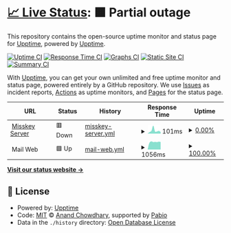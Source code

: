 # [📈 Live Status](https://demo.upptime.js.org): <!--live status--> **🟧 Partial outage**

This repository contains the open-source uptime monitor and status page for [Upptime](https://upptime.js.org), powered by [Upptime](https://github.com/upptime/upptime).

[![Uptime CI](https://github.com/sckemu/uptime/workflows/Uptime%20CI/badge.svg)](https://github.com/sckemu/uptime/actions?query=workflow%3A%22Uptime+CI%22)
[![Response Time CI](https://github.com/sckemu/uptime/workflows/Response%20Time%20CI/badge.svg)](https://github.com/sckemu/uptime/actions?query=workflow%3A%22Response+Time+CI%22)
[![Graphs CI](https://github.com/sckemu/uptime/workflows/Graphs%20CI/badge.svg)](https://github.com/sckemu/uptime/actions?query=workflow%3A%22Graphs+CI%22)
[![Static Site CI](https://github.com/sckemu/uptime/workflows/Static%20Site%20CI/badge.svg)](https://github.com/sckemu/uptime/actions?query=workflow%3A%22Static+Site+CI%22)
[![Summary CI](https://github.com/sckemu/uptime/workflows/Summary%20CI/badge.svg)](https://github.com/sckemu/uptime/actions?query=workflow%3A%22Summary+CI%22)

With [Upptime](https://upptime.js.org), you can get your own unlimited and free uptime monitor and status page, powered entirely by a GitHub repository. We use [Issues](https://github.com/upptime/upptime/issues) as incident reports, [Actions](https://github.com/sckemu/uptime/actions) as uptime monitors, and [Pages](https://demo.upptime.js.org) for the status page.

<!--start: status pages-->
<!-- This summary is generated by Upptime (https://github.com/upptime/upptime) -->
<!-- Do not edit this manually, your changes will be overwritten -->
<!-- prettier-ignore -->
| URL | Status | History | Response Time | Uptime |
| --- | ------ | ------- | ------------- | ------ |
| <img alt="" src="https://icons.duckduckgo.com/ip3/mi.es4.co.ico" height="13"> [Misskey Server](https://mi.es4.co) | 🟥 Down | [misskey-server.yml](https://github.com/sckemu/uptime/commits/HEAD/history/misskey-server.yml) | <details><summary><img alt="Response time graph" src="./graphs/misskey-server/response-time-week.png" height="20"> 101ms</summary><br><a href="https://sckemu.github.io/uptime/history/misskey-server"><img alt="Response time 395" src="https://img.shields.io/endpoint?url=https%3A%2F%2Fraw.githubusercontent.com%2Fsckemu%2Fuptime%2FHEAD%2Fapi%2Fmisskey-server%2Fresponse-time.json"></a><br><a href="https://sckemu.github.io/uptime/history/misskey-server"><img alt="24-hour response time 70" src="https://img.shields.io/endpoint?url=https%3A%2F%2Fraw.githubusercontent.com%2Fsckemu%2Fuptime%2FHEAD%2Fapi%2Fmisskey-server%2Fresponse-time-day.json"></a><br><a href="https://sckemu.github.io/uptime/history/misskey-server"><img alt="7-day response time 101" src="https://img.shields.io/endpoint?url=https%3A%2F%2Fraw.githubusercontent.com%2Fsckemu%2Fuptime%2FHEAD%2Fapi%2Fmisskey-server%2Fresponse-time-week.json"></a><br><a href="https://sckemu.github.io/uptime/history/misskey-server"><img alt="30-day response time 225" src="https://img.shields.io/endpoint?url=https%3A%2F%2Fraw.githubusercontent.com%2Fsckemu%2Fuptime%2FHEAD%2Fapi%2Fmisskey-server%2Fresponse-time-month.json"></a><br><a href="https://sckemu.github.io/uptime/history/misskey-server"><img alt="1-year response time 395" src="https://img.shields.io/endpoint?url=https%3A%2F%2Fraw.githubusercontent.com%2Fsckemu%2Fuptime%2FHEAD%2Fapi%2Fmisskey-server%2Fresponse-time-year.json"></a></details> | <details><summary><a href="https://sckemu.github.io/uptime/history/misskey-server">0.00%</a></summary><a href="https://sckemu.github.io/uptime/history/misskey-server"><img alt="All-time uptime 70.34%" src="https://img.shields.io/endpoint?url=https%3A%2F%2Fraw.githubusercontent.com%2Fsckemu%2Fuptime%2FHEAD%2Fapi%2Fmisskey-server%2Fuptime.json"></a><br><a href="https://sckemu.github.io/uptime/history/misskey-server"><img alt="24-hour uptime 0.00%" src="https://img.shields.io/endpoint?url=https%3A%2F%2Fraw.githubusercontent.com%2Fsckemu%2Fuptime%2FHEAD%2Fapi%2Fmisskey-server%2Fuptime-day.json"></a><br><a href="https://sckemu.github.io/uptime/history/misskey-server"><img alt="7-day uptime 0.00%" src="https://img.shields.io/endpoint?url=https%3A%2F%2Fraw.githubusercontent.com%2Fsckemu%2Fuptime%2FHEAD%2Fapi%2Fmisskey-server%2Fuptime-week.json"></a><br><a href="https://sckemu.github.io/uptime/history/misskey-server"><img alt="30-day uptime 32.81%" src="https://img.shields.io/endpoint?url=https%3A%2F%2Fraw.githubusercontent.com%2Fsckemu%2Fuptime%2FHEAD%2Fapi%2Fmisskey-server%2Fuptime-month.json"></a><br><a href="https://sckemu.github.io/uptime/history/misskey-server"><img alt="1-year uptime 70.34%" src="https://img.shields.io/endpoint?url=https%3A%2F%2Fraw.githubusercontent.com%2Fsckemu%2Fuptime%2FHEAD%2Fapi%2Fmisskey-server%2Fuptime-year.json"></a></details>
| <img alt="" src="https://icons.duckduckgo.com/ip3/null.ico" height="13"> Mail Web | 🟩 Up | [mail-web.yml](https://github.com/sckemu/uptime/commits/HEAD/history/mail-web.yml) | <details><summary><img alt="Response time graph" src="./graphs/mail-web/response-time-week.png" height="20"> 1056ms</summary><br><a href="https://sckemu.github.io/uptime/history/mail-web"><img alt="Response time 1058" src="https://img.shields.io/endpoint?url=https%3A%2F%2Fraw.githubusercontent.com%2Fsckemu%2Fuptime%2FHEAD%2Fapi%2Fmail-web%2Fresponse-time.json"></a><br><a href="https://sckemu.github.io/uptime/history/mail-web"><img alt="24-hour response time 1078" src="https://img.shields.io/endpoint?url=https%3A%2F%2Fraw.githubusercontent.com%2Fsckemu%2Fuptime%2FHEAD%2Fapi%2Fmail-web%2Fresponse-time-day.json"></a><br><a href="https://sckemu.github.io/uptime/history/mail-web"><img alt="7-day response time 1056" src="https://img.shields.io/endpoint?url=https%3A%2F%2Fraw.githubusercontent.com%2Fsckemu%2Fuptime%2FHEAD%2Fapi%2Fmail-web%2Fresponse-time-week.json"></a><br><a href="https://sckemu.github.io/uptime/history/mail-web"><img alt="30-day response time 1158" src="https://img.shields.io/endpoint?url=https%3A%2F%2Fraw.githubusercontent.com%2Fsckemu%2Fuptime%2FHEAD%2Fapi%2Fmail-web%2Fresponse-time-month.json"></a><br><a href="https://sckemu.github.io/uptime/history/mail-web"><img alt="1-year response time 1058" src="https://img.shields.io/endpoint?url=https%3A%2F%2Fraw.githubusercontent.com%2Fsckemu%2Fuptime%2FHEAD%2Fapi%2Fmail-web%2Fresponse-time-year.json"></a></details> | <details><summary><a href="https://sckemu.github.io/uptime/history/mail-web">100.00%</a></summary><a href="https://sckemu.github.io/uptime/history/mail-web"><img alt="All-time uptime 98.60%" src="https://img.shields.io/endpoint?url=https%3A%2F%2Fraw.githubusercontent.com%2Fsckemu%2Fuptime%2FHEAD%2Fapi%2Fmail-web%2Fuptime.json"></a><br><a href="https://sckemu.github.io/uptime/history/mail-web"><img alt="24-hour uptime 100.00%" src="https://img.shields.io/endpoint?url=https%3A%2F%2Fraw.githubusercontent.com%2Fsckemu%2Fuptime%2FHEAD%2Fapi%2Fmail-web%2Fuptime-day.json"></a><br><a href="https://sckemu.github.io/uptime/history/mail-web"><img alt="7-day uptime 100.00%" src="https://img.shields.io/endpoint?url=https%3A%2F%2Fraw.githubusercontent.com%2Fsckemu%2Fuptime%2FHEAD%2Fapi%2Fmail-web%2Fuptime-week.json"></a><br><a href="https://sckemu.github.io/uptime/history/mail-web"><img alt="30-day uptime 98.30%" src="https://img.shields.io/endpoint?url=https%3A%2F%2Fraw.githubusercontent.com%2Fsckemu%2Fuptime%2FHEAD%2Fapi%2Fmail-web%2Fuptime-month.json"></a><br><a href="https://sckemu.github.io/uptime/history/mail-web"><img alt="1-year uptime 98.60%" src="https://img.shields.io/endpoint?url=https%3A%2F%2Fraw.githubusercontent.com%2Fsckemu%2Fuptime%2FHEAD%2Fapi%2Fmail-web%2Fuptime-year.json"></a></details>

<!--end: status pages-->

[**Visit our status website →**](https://demo.upptime.js.org)

## 📄 License

- Powered by: [Upptime](https://github.com/upptime/upptime)
- Code: [MIT](./LICENSE) © [Anand Chowdhary](https://anandchowdhary.com), supported by [Pabio](https://pabio.com)
- Data in the `./history` directory: [Open Database License](https://opendatacommons.org/licenses/odbl/1-0/)
